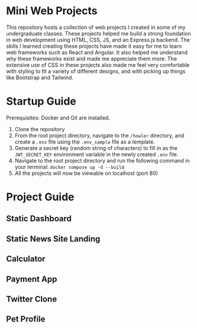# Mini Web Projects

This repository hosts a collection of web projects I created in some of my undergraduate classes. These projects helped me build a strong foundation in web development using HTML, CSS, JS, and an Express.js backend. The skills I learned creating these projects have made it easy for me to learn web frameworks such as React and Angular. It also helped me understand why these frameworks exist and made me appreciate them more. The extensive use of CSS in these projects also made me feel very comfortable with styling to fit a variety of different designs, and with picking up things like Bootstrap and Tailwind.

# Startup Guide

Prerequisites: Docker and Git are installed.

1. Clone the repository
2. From the root project directory, navigate to the `/howler` directory, and create a `.env` file using the `.env_sample` file as a template.
3. Generate a secret key (random string of characters) to fill in as the `JWT_SECRET_KEY` environment variable in the newly created `.env` file.
4. Navigate to the root project directory and run the following command in your terminal: `docker compose up -d --build`
5. All the projects will now be viewable on localhost (port 80)

# Project Guide

## Static Dashboard

## Static News Site Landing

## Calculator

## Payment App

## Twitter Clone

## Pet Profile
